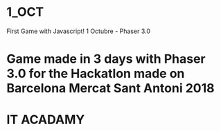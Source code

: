 # 1_OCT
First Game with Javascript! 1 Octubre - Phaser 3.0

# Game made in 3 days with Phaser 3.0 for the Hackatlon made on Barcelona Mercat Sant Antoni 2018
# IT ACADAMY

